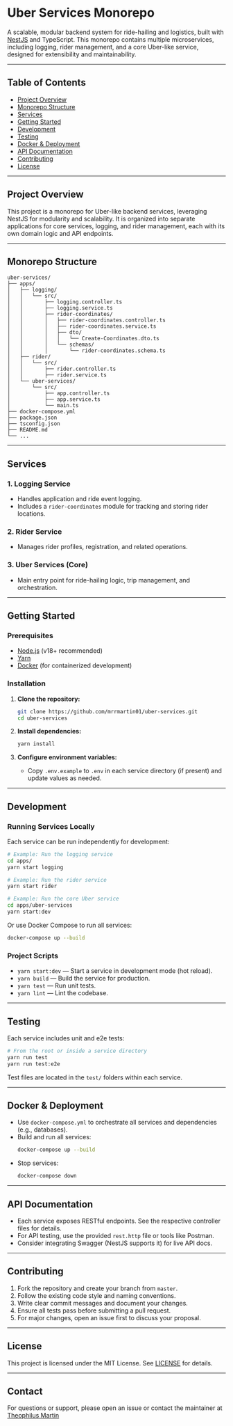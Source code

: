 # Uber Services Monorepo

A scalable, modular backend system for ride-hailing and logistics, built with [NestJS](https://nestjs.com/) and TypeScript. This monorepo contains multiple microservices, including logging, rider management, and a core Uber-like service, designed for extensibility and maintainability.

---

## Table of Contents
- [Project Overview](#project-overview)
- [Monorepo Structure](#monorepo-structure)
- [Services](#services)
- [Getting Started](#getting-started)
- [Development](#development)
- [Testing](#testing)
- [Docker & Deployment](#docker--deployment)
- [API Documentation](#api-documentation)
- [Contributing](#contributing)
- [License](#license)

---

## Project Overview

This project is a monorepo for Uber-like backend services, leveraging NestJS for modularity and scalability. It is organized into separate applications for core services, logging, and rider management, each with its own domain logic and API endpoints.

---

## Monorepo Structure

```
uber-services/
├── apps/
│   ├── logging/
│   │   └── src/
│   │       ├── logging.controller.ts
│   │       ├── logging.service.ts
│   │       ├── rider-coordinates/
│   │       │   ├── rider-coordinates.controller.ts
│   │       │   ├── rider-coordinates.service.ts
│   │       │   ├── dto/
│   │       │   │   └── Create-Coordinates.dto.ts
│   │       │   └── schemas/
│   │       │       └── rider-coordinates.schema.ts
│   ├── rider/
│   │   └── src/
│   │       ├── rider.controller.ts
│   │       ├── rider.service.ts
│   └── uber-services/
│       └── src/
│           ├── app.controller.ts
│           ├── app.service.ts
│           └── main.ts
├── docker-compose.yml
├── package.json
├── tsconfig.json
├── README.md
└── ...
```

---

## Services

### 1. Logging Service
- Handles application and ride event logging.
- Includes a `rider-coordinates` module for tracking and storing rider locations.

### 2. Rider Service
- Manages rider profiles, registration, and related operations.

### 3. Uber Services (Core)
- Main entry point for ride-hailing logic, trip management, and orchestration.

---

## Getting Started

### Prerequisites
- [Node.js](https://nodejs.org/) (v18+ recommended)
- [Yarn](https://yarnpkg.com/)
- [Docker](https://www.docker.com/) (for containerized development)

### Installation

1. **Clone the repository:**
	```sh
	git clone https://github.com/mrrmartin01/uber-services.git
	cd uber-services
	```

2. **Install dependencies:**
	```sh
	yarn install
	```

3. **Configure environment variables:**
	- Copy `.env.example` to `.env` in each service directory (if present) and update values as needed.

---

## Development

### Running Services Locally

Each service can be run independently for development:

```sh
# Example: Run the logging service
cd apps/
yarn start logging

# Example: Run the rider service
yarn start rider

# Example: Run the core Uber service
cd apps/uber-services
yarn start:dev
```

Or use Docker Compose to run all services:

```sh
docker-compose up --build
```

### Project Scripts
- `yarn start:dev` — Start a service in development mode (hot reload).
- `yarn build` — Build the service for production.
- `yarn test` — Run unit tests.
- `yarn lint` — Lint the codebase.

---

## Testing

Each service includes unit and e2e tests:

```sh
# From the root or inside a service directory
yarn run test
yarn run test:e2e
```

Test files are located in the `test/` folders within each service.

---

## Docker & Deployment

- Use `docker-compose.yml` to orchestrate all services and dependencies (e.g., databases).
- Build and run all services:
  ```sh
  docker-compose up --build
  ```
- Stop services:
  ```sh
  docker-compose down
  ```

---

## API Documentation

- Each service exposes RESTful endpoints. See the respective controller files for details.
- For API testing, use the provided `rest.http` file or tools like Postman.
- Consider integrating Swagger (NestJS supports it) for live API docs.

---

## Contributing

1. Fork the repository and create your branch from `master`.
2. Follow the existing code style and naming conventions.
3. Write clear commit messages and document your changes.
4. Ensure all tests pass before submitting a pull request.
5. For major changes, open an issue first to discuss your proposal.

---

## License

This project is licensed under the MIT License. See [LICENSE](LICENSE) for details.

---

## Contact

For questions or support, please open an issue or contact the maintainer at [Theophilus Martin](mailto:theophilusmartin@zohomail.com)